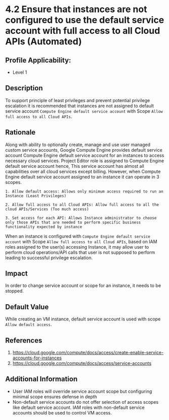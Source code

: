 # 4.2 Ensure that instances are not configured to use the default service account with full access to all Cloud APIs (Automated)

## Profile Applicability:

- Level 1

## Description

To support principle of least privileges and prevent potential privilege escalation it is recommended that instances are not assigned to default service account `Compute Engine default service account` with Scope `Allow full access to all Cloud APIs`.

## Rationale

Along with ability to optionally create, manage and use user managed custom service accounts, Google Compute Engine provides default service account Compute Engine default service account for an instances to access necessary cloud services. Project Editor role is assigned to Compute Engine default service account hence, This service account has almost all capabilities over all cloud services except billing. However, when Compute Engine default service account assigned to an instance it can operate in 3 scopes. 
```
1. Allow default access: Allows only minimum access required to run an Instance (Least Privileges) 

2. Allow full access to all Cloud APIs: Allow full access to all the cloud APIs/Services (Too much access) 

3. Set access for each API: Allows Instance administrator to choose only those APIs that are needed to perform specific business functionality expected by instance
```
When an instance is configured with `Compute Engine default service account` with Scope `Allow full access to all Cloud APIs`, based on IAM roles assigned to the user(s) accessing Instance, it may allow user to perform cloud operations/API calls that user is not supposed to perform leading to successful privilege escalation.

## Impact

In order to change service account or scope for an instance, it needs to be stopped.

## Default Value

While creating an VM instance, default service account is used with scope `Allow default access`.

## References

1. https://cloud.google.com/compute/docs/access/create-enable-service-accounts-for-instances
2. https://cloud.google.com/compute/docs/access/service-accounts

## Additional Information

 - User IAM roles will override service account scope but configuring minimal scope ensures defense in depth
 - Non-default service accounts do not offer selection of access scopes like default service account. IAM roles with non-default service accounts should be used to control VM access.